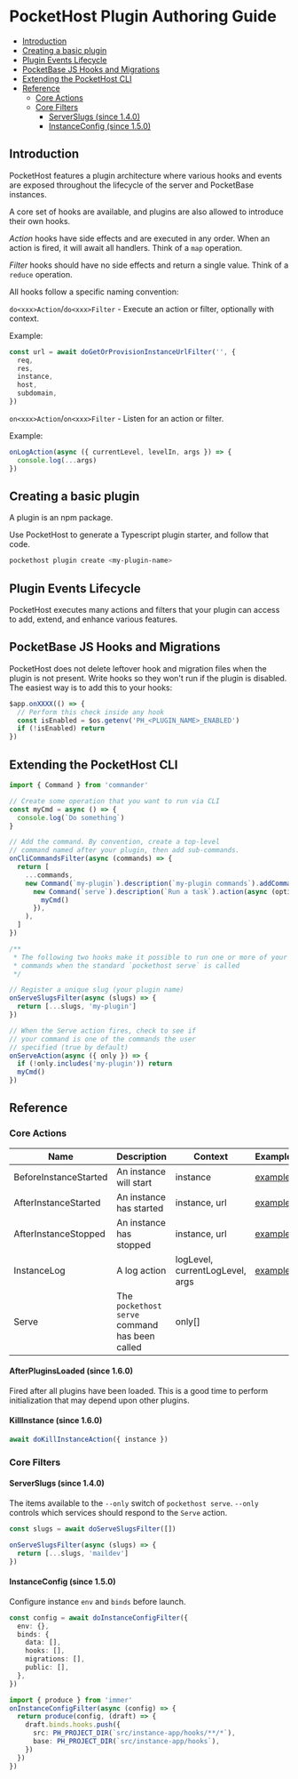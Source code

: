 # PocketHost Plugin Authoring Guide

<!-- @import "[TOC]" {cmd="toc" depthFrom=2 depthTo=6 orderedList=false} -->

<!-- code_chunk_output -->

- [Introduction](#introduction)
- [Creating a basic plugin](#creating-a-basic-plugin)
- [Plugin Events Lifecycle](#plugin-events-lifecycle)
- [PocketBase JS Hooks and Migrations](#pocketbase-js-hooks-and-migrations)
- [Extending the PocketHost CLI](#extending-the-pockethost-cli)
- [Reference](#reference)
  - [Core Actions](#core-actions)
  - [Core Filters](#core-filters)
    - [ServerSlugs (since 1.4.0)](#serverslugs-since-140)
    - [InstanceConfig (since 1.5.0)](#instanceconfig-since-150)

<!-- /code_chunk_output -->

## Introduction

PocketHost features a plugin architecture where various hooks and events are exposed throughout the lifecycle of the server and PocketBase instances.

A core set of hooks are available, and plugins are also allowed to introduce their own hooks.

_Action_ hooks have side effects and are executed in any order. When an action is fired, it will await all handlers. Think of a `map` operation.

_Filter_ hooks should have no side effects and return a single value. Think of a `reduce` operation.

All hooks follow a specific naming convention:

`do<xxx>Action`/`do<xxx>Filter` - Execute an action or filter, optionally with context.

Example:

```ts
const url = await doGetOrProvisionInstanceUrlFilter('', {
  req,
  res,
  instance,
  host,
  subdomain,
})
```

`on<xxx>Action`/`on<xxx>Filter` - Listen for an action or filter.

Example:

```ts
onLogAction(async ({ currentLevel, levelIn, args }) => {
  console.log(...args)
})
```

## Creating a basic plugin

A plugin is an npm package.

Use PocketHost to generate a Typescript plugin starter, and follow that code.

```bash
pockethost plugin create <my-plugin-name>
```

## Plugin Events Lifecycle

PocketHost executes many actions and filters that your plugin can access to add, extend, and enhance various features.

## PocketBase JS Hooks and Migrations

PocketHost does not delete leftover hook and migration files when the plugin is not present. Write hooks so they won't run if the plugin is disabled. The easiest way is to add this to your hooks:

```js
$app.onXXXX(() => {
  // Perform this check inside any hook
  const isEnabled = $os.getenv('PH_<PLUGIN_NAME>_ENABLED')
  if (!isEnabled) return
})
```

## Extending the PocketHost CLI

```ts
import { Command } from 'commander'

// Create some operation that you want to run via CLI
const myCmd = async () => {
  console.log(`Do something`)
}

// Add the command. By convention, create a top-level
// command named after your plugin, then add sub-commands.
onCliCommandsFilter(async (commands) => {
  return [
    ...commands,
    new Command(`my-plugin`).description(`my-plugin commands`).addCommand(
      new Command(`serve`).description(`Run a task`).action(async (options) => {
        myCmd()
      }),
    ),
  ]
})

/**
 * The following two hooks make it possible to run one or more of your custom
 * commands when the standard `pockethost serve` is called
 */

// Register a unique slug (your plugin name)
onServeSlugsFilter(async (slugs) => {
  return [...slugs, 'my-plugin']
})

// When the Serve action fires, check to see if
// your command is one of the commands the user
// specified (true by default)
onServeAction(async ({ only }) => {
  if (!only.includes('my-plugin')) return
  myCmd()
})
```

## Reference

### Core Actions

| Name                  | Description                                    | Context                         | Example                                                                                                                                            | Since |
| --------------------- | ---------------------------------------------- | ------------------------------- | -------------------------------------------------------------------------------------------------------------------------------------------------- | ----- |
| BeforeInstanceStarted | An instance will start                         | instance                        | [example](https://github.com/pockethost/pockethost/blob/e6355c1aea2484ffba9d95110faa2af40e922855/packages/plugin-launcher-spawn/src/index.ts#L215) | 1.3.0 |
| AfterInstanceStarted  | An instance has started                        | instance, url                   | [example](https://github.com/pockethost/pockethost/blob/e6355c1aea2484ffba9d95110faa2af40e922855/packages/plugin-launcher-spawn/src/index.ts#L215) | 1.3.0 |
| AfterInstanceStopped  | An instance has stopped                        | instance, url                   | [example](https://github.com/pockethost/pockethost/blob/e6355c1aea2484ffba9d95110faa2af40e922855/packages/plugin-launcher-spawn/src/index.ts#L199) | 1.3.0 |
| InstanceLog           | A log action                                   | logLevel, currentLogLevel, args | [example](https://github.com/pockethost/pockethost/blob/e6355c1aea2484ffba9d95110faa2af40e922855/packages/plugin-launcher-spawn/src/index.ts#L147) | 1.3.0 |
| Serve                 | The `pockethost serve` command has been called | only[]                          |                                                                                                                                                    | 1.4.0 |

#### AfterPluginsLoaded (since 1.6.0)

Fired after all plugins have been loaded. This is a good time to perform initialization that may depend upon other plugins.

#### KillInstance (since 1.6.0)

```ts
await doKillInstanceAction({ instance })
```

### Core Filters

#### ServerSlugs (since 1.4.0)

The items available to the `--only` switch of `pockethost serve`. `--only` controls which services should respond to the `Serve` action.

```ts
const slugs = await doServeSlugsFilter([])
```

```ts
onServeSlugsFilter(async (slugs) => {
  return [...slugs, 'maildev']
})
```

#### InstanceConfig (since 1.5.0)

Configure instance `env` and `binds` before launch.

```ts
const config = await doInstanceConfigFilter({
  env: {},
  binds: {
    data: [],
    hooks: [],
    migrations: [],
    public: [],
  },
})
```

```ts
import { produce } from 'immer'
onInstanceConfigFilter(async (config) => {
  return produce(config, (draft) => {
    draft.binds.hooks.push({
      src: PH_PROJECT_DIR(`src/instance-app/hooks/**/*`),
      base: PH_PROJECT_DIR(`src/instance-app/hooks`),
    })
  })
})
```
